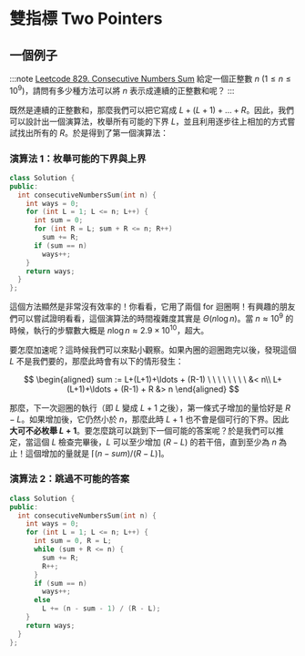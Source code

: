 # 雙指標 Two Pointers

## 一個例子

:::note [Leetcode 829. Consecutive Numbers Sum](https://leetcode.com/problems/consecutive-numbers-sum/)
給定一個正整數 $n$ $(1\le n\le 10^9)$，請問有多少種方法可以將 $n$ 表示成連續的正整數和呢？
:::

既然是連續的正整數和，那麼我們可以把它寫成 $L+ (L+1) + \ldots +R$。因此，我們可以設計出一個演算法，枚舉所有可能的下界 $L$，並且利用逐步往上相加的方式嘗試找出所有的 $R$。於是得到了第一個演算法：

### 演算法 1：枚舉可能的下界與上界
```cpp
class Solution {
public:
  int consecutiveNumbersSum(int n) {
    int ways = 0;
    for (int L = 1; L <= n; L++) {
      int sum = 0;
      for (int R = L; sum + R <= n; R++)
        sum += R;
      if (sum == n)
        ways++;
    }
    return ways;
  }
};
```

這個方法顯然是非常沒有效率的！你看看，它用了兩個 for 迴圈啊！有興趣的朋友們可以嘗試證明看看，這個演算法的時間複雜度其實是 $\Theta(n\log n)$。當 $n \approx 10^9$ 的時候，執行的步驟數大概是 $n\log n\approx 2.9\times 10^{10}$，超大。


要怎麼加速呢？這時候我們可以來點小觀察。如果內圈的迴圈跑完以後，發現這個 $L$ 不是我們要的，那麼此時會有以下的情形發生：

$$
\begin{aligned}
sum := L+(L+1)+\ldots + (R-1) \ \ \ \ \ \ \ \ &< n\\
L+(L+1)+\ldots + (R-1) + R &> n
\end{aligned}
$$

那麼，下一次迴圈的執行（即 $L$ 變成 $L+1$ 之後），第一條式子增加的量恰好是 $R-L$。如果增加後，它仍然小於 $n$，那麼此時 $L+1$ 也不會是個可行的下界。因此**大可不必枚舉 $L+1$**。要怎麼跳可以跳到下一個可能的答案呢？於是我們可以推定，當這個 $L$ 檢查完畢後，$L$ 可以至少增加 $(R-L)$ 的若干倍，直到至少為 $n$ 為止！這個增加的量就是 $\lceil(n-sum)/(R-L)\rceil$。

### 演算法 2：跳過不可能的答案

```cpp
class Solution {
public:
  int consecutiveNumbersSum(int n) {
    int ways = 0;
    for (int L = 1; L <= n; L++) {
      int sum = 0, R = L;
      while (sum + R <= n) {
        sum += R;
        R++;
      }
      if (sum == n)
        ways++;
      else
        L += (n - sum - 1) / (R - L);
    }
    return ways;
  }
};
```
